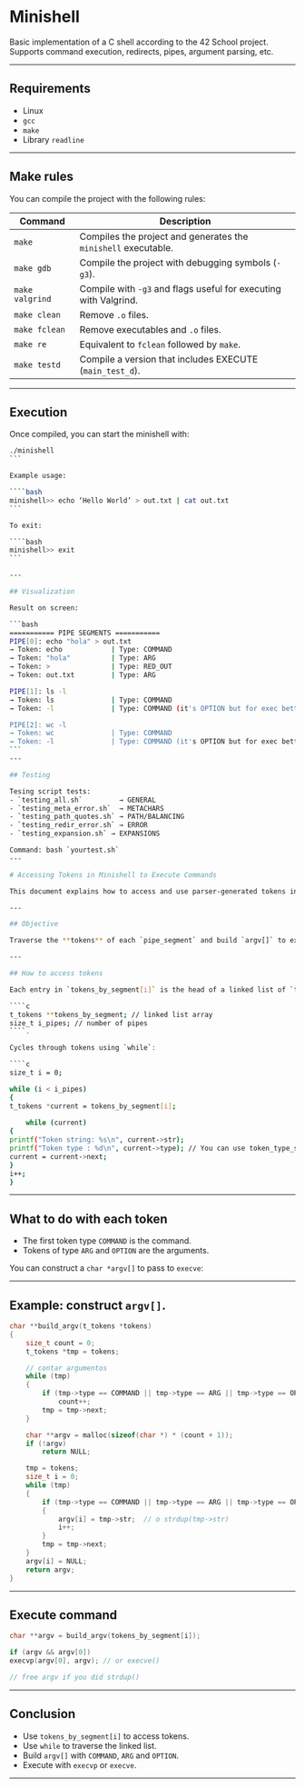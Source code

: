 # Minishell

Basic implementation of a C shell according to the 42 School project. Supports command execution, redirects, pipes, argument parsing, etc.

---

## Requirements

- Linux
- `gcc`
- `make`
- Library `readline`

---

## Make rules

You can compile the project with the following rules:

| Command         | Description                                                           |
|-----------------|-----------------------------------------------------------------------|
| `make`          | Compiles the project and generates the `minishell` executable.        |
| `make gdb`      | Compile the project with debugging symbols (`-g3`).                   |
| `make valgrind` | Compile with `-g3` and flags useful for executing with Valgrind.      |
| `make clean`    | Remove `.o` files.                                                    |
| `make fclean`   | Remove executables and `.o` files.                                    |
| `make re`       | Equivalent to `fclean` followed by `make`.                            |
| `make testd`    | Compile a version that includes EXECUTE (`main_test_d`).              |
---

## Execution

Once compiled, you can start the minishell with:

````bash
./minishell
```

Example usage:

````bash
minishell>> echo ‘Hello World’ > out.txt | cat out.txt
```

To exit:

````bash
minishell>> exit
```

---

## Visualization

Result on screen:

```bash
=========== PIPE SEGMENTS ===========
PIPE[0]: echo "hola" > out.txt 
→ Token: echo            | Type: COMMAND     
→ Token: "hola"          | Type: ARG         
→ Token: >               | Type: RED_OUT     
→ Token: out.txt         | Type: ARG

PIPE[1]: ls -l
→ Token: ls              | Type: COMMAND
→ Token: -l              | Type: COMMAND (it's OPTION but for exec better COMMAND)

PIPE[2]: wc -l
→ Token: wc              | Type: COMMAND
→ Token: -l              | Type: COMMAND (it's OPTION but for exec better COMMAND)
```
---

## Testing

Tesing script tests:
- `testing_all.sh`         → GENERAL
- `testing_meta_error.sh`  → METACHARS
- `testing_path_quotes.sh` → PATH/BALANCING
- `testing_redir_error.sh` → ERROR
- `testing_expansion.sh` → EXPANSIONS

Command: bash `yourtest.sh`
---

# Accessing Tokens in Minishell to Execute Commands

This document explains how to access and use parser-generated tokens in `minishell` to execute commands correctly.

---

## Objective

Traverse the **tokens** of each `pipe_segment` and build `argv[]` to execute commands using `execve` or `execvp`.

---

## How to access tokens

Each entry in `tokens_by_segment[i]` is the head of a linked list of `t_tokens`:

````c
t_tokens **tokens_by_segment; // linked list array
size_t i_pipes; // number of pipes
````.

Cycles through tokens using `while`:

````c
size_t i = 0;

while (i < i_pipes)
{
t_tokens *current = tokens_by_segment[i];
	
	while (current)
{
printf("Token string: %s\n", current->str);
printf("Token type : %d\n", current->type); // You can use token_type_str()
current = current->next;
}
i++;
}
`````

---

## What to do with each token

- The first token type `COMMAND` is the command.
- Tokens of type `ARG` and `OPTION` are the arguments.

You can construct a `char *argv[]` to pass to `execve`:

---

## Example: construct `argv[]`.

```c
char **build_argv(t_tokens *tokens)
{
	size_t count = 0;
	t_tokens *tmp = tokens;

	// contar argumentos
	while (tmp)
	{
		if (tmp->type == COMMAND || tmp->type == ARG || tmp->type == OPTION)
			count++;
		tmp = tmp->next;
	}

	char **argv = malloc(sizeof(char *) * (count + 1));
	if (!argv)
		return NULL;

	tmp = tokens;
	size_t i = 0;
	while (tmp)
	{
		if (tmp->type == COMMAND || tmp->type == ARG || tmp->type == OPTION)
		{
			argv[i] = tmp->str;  // o strdup(tmp->str)
			i++;
		}
		tmp = tmp->next;
	}
	argv[i] = NULL;
	return argv;
}
```

---

## Execute command

```c
char **argv = build_argv(tokens_by_segment[i]);

if (argv && argv[0])
execvp(argv[0], argv); // or execve()

// free argv if you did strdup()
````

---

## Conclusion

- Use `tokens_by_segment[i]` to access tokens.
- Use `while` to traverse the linked list.
- Build `argv[]` with `COMMAND`, `ARG` and `OPTION`.
- Execute with `execvp` or `execve`.

---